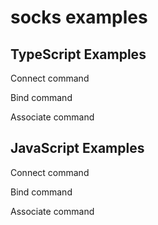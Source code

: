 # socks examples

## TypeScript Examples

Connect command

Bind command

Associate command

## JavaScript Examples

Connect command

Bind command

Associate command